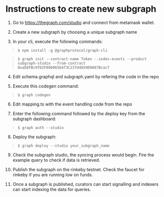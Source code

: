 # Instructions to create new subgraph

1. Go to https://thegraph.com/studio and connect from metamask wallet.

2. Create a new subgraph by choosing a unique subgraph name

3. In your cli, execute the following commands:

> `$ npm install -g @graphprotocol/graph-cli`

> `$ graph init --contract-name Token --index-events --product subgraph-studio --from-contract 0xabEFBc9fD2F806065b4f3C237d4b59D9A97Bcac7`

4. Edit schema.graphql and subgraph.yaml by refering the code in the repo

5. Execute this codegen command:

> `$ graph codegen`

6. Edit mapping.ts with the event handling code from the repo

7. Enter the following command followed by the deploy key from the subgraph dashboard:

> `$ graph auth --studio`

8. Deploy the subgraph:

> `$ graph deploy --studio your_subgraph_name`

9. Check the subgraph studio, the syncing process would begin. Fire the example query to check if data is retrieved.

10. Publish the subgraph on the rinkeby testnet. Check the faucet for rinkeby if you are running low on funds. 

11. Once a subgraph is published, curators can start signalling and indexers can start indexing the data for queries.